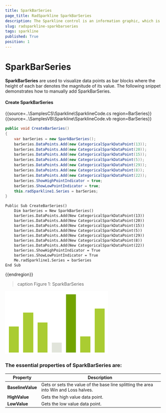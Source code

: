 ```yaml
---
title: SparkBarSeries
page_title: RadSparkline SparkBarSeries
description: The Sparkline control is an information graphic, which is characterized by small size, excellent performance
slug: radsparkline-sparkbarseries
tags: sparkline
published: True
position: 1
---
```


# SparkBarSeries

__SparkBarSeries__ are used to visualize data points as bar blocks where the height of each bar denotes the magnitude of its value. The following snippet demonstrates how to manually add SparkBarSeries.

#### Create SparkBarSeries

{{source=..\SamplesCS\Sparkline\SparklineCode.cs region=BarSeries}} 
{{source=..\SamplesVB\Sparkline\SparklineCode.vb region=BarSeries}}
````C#
public void CreateBarSeries()
{
    var barSeries = new SparkBarSeries();
    barSeries.DataPoints.Add(new CategoricalSparkDataPoint(13));
    barSeries.DataPoints.Add(new CategoricalSparkDataPoint(20));
    barSeries.DataPoints.Add(new CategoricalSparkDataPoint(15));
    barSeries.DataPoints.Add(new CategoricalSparkDataPoint(5));
    barSeries.DataPoints.Add(new CategoricalSparkDataPoint(29));
    barSeries.DataPoints.Add(new CategoricalSparkDataPoint(8));
    barSeries.DataPoints.Add(new CategoricalSparkDataPoint(22));
    barSeries.ShowHighPointIndicator = true;
    barSeries.ShowLowPointIndicator = true;
    this.radSparkline1.Series = barSeries;
}

````
````VB.NET
Public Sub CreateBarSeries()
    Dim barSeries = New SparkBarSeries()
    barSeries.DataPoints.Add(New CategoricalSparkDataPoint(13))
    barSeries.DataPoints.Add(New CategoricalSparkDataPoint(20))
    barSeries.DataPoints.Add(New CategoricalSparkDataPoint(15))
    barSeries.DataPoints.Add(New CategoricalSparkDataPoint(5))
    barSeries.DataPoints.Add(New CategoricalSparkDataPoint(29))
    barSeries.DataPoints.Add(New CategoricalSparkDataPoint(8))
    barSeries.DataPoints.Add(New CategoricalSparkDataPoint(22))
    barSeries.ShowHighPointIndicator = True
    barSeries.ShowLowPointIndicator = True
    Me.radSparkline1.Series = barSeries
End Sub

````
 

{{endregion}} 

>caption Figure 1: SparkBarSeries

![](images/sparkbarseries001.png)

### The essential properties of SparkBarSeries are:

|__Property__|__Description__|
|---|---|
|__BaselineValue__|Gets or sets the value of the base line splitting the area into Win and Loss halves.|
|__HighValue__|Gets the high value data point.|
|__LowValue__|Gets the low value data point.|
